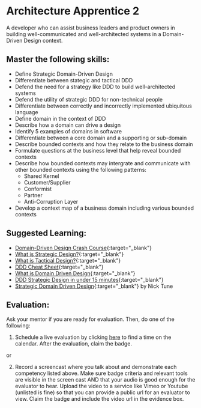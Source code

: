 # Architecture Apprentice 2

A developer who can assist business leaders and product owners in building well-communicated and well-architected systems in a Domain-Driven Design context.

## Master the following skills:

* Define Strategic Domain-Driven Design 
* Differentiate between stategic and tactical DDD
* Defend the need for a strategy like DDD to build well-architected systems
* Defend the utility of strategic DDD for non-technical people
* Differentiate between correctly and incorrectly implemented ubiquitous language
* Define domain in the context of DDD
* Describe how a domain can drive a design
* Identify 5 examples of domains in software
* Differentiate between a core domain and a supporting or sub-domain
* Describe bounded contexts and how they relate to the business domain
* Formulate questions at the business level that help reveal bounded contexts
* Describe how bounded contexts may intergrate and communicate with other bounded contexts using the following patterns:
  * Shared Kernel
  * Customer/Supplier
  * Conformist
  * Partner
  * Anti-Corruption Layer
* Develop a context map of a business domain including various bounded contexts

## Suggested Learning:

* [Domain-Driven Design Crash Course](https://vaadin.com/learn/tutorials/ddd){:target="_blank"}
* [What is Strategic Design?](https://thedomaindrivendesign.io/what-is-strategic-design/){:target="_blank"}
* [What is Tactical Design?](https://thedomaindrivendesign.io/what-is-tactical-design/){:target="_blank"}
* [DDD Cheat Sheet](https://hackernoon.com/my-ddd-cheat-sheet-ue2n30g5){:target="_blank"}
* [What is Domain Driven Design](https://www.youtube.com/watch?v=NNFJREcalc0&list=PLZBNtT95PIW3BPNYF5pYOi4MJjg_boXCG&index=2){:target="_blank"}
* [DDD Strategic Design in under 15 minutes](https://www.youtube.com/watch?v=Evers5npkmE&list=PLZBNtT95PIW3BPNYF5pYOi4MJjg_boXCG&index=3){:target="_blank"}
* [Strategic Domain Driven Design](https://www.infoq.com/presentations/strategic-ddd/){:target="_blank"} by Nick Tune

## Evaluation:

Ask your mentor if you are ready for evaluation. Then, do one of the following:

1. Schedule a live evaluation by clicking [here](http://evals.codex.academy) to find a time on the calendar. After the evaluation, claim the badge.

or

2. Record a screencast where you talk about and demonstrate each competency listed above. Make sure badge criteria and relevant tools are visible in the screen cast AND that your audio is good enough for the evaluator to hear. Upload the video to a service like Vimeo or Youtube (unlisted is fine) so that you can provide a public url for an evaluator to view. Claim the badge and include the video url in the evidence box.
